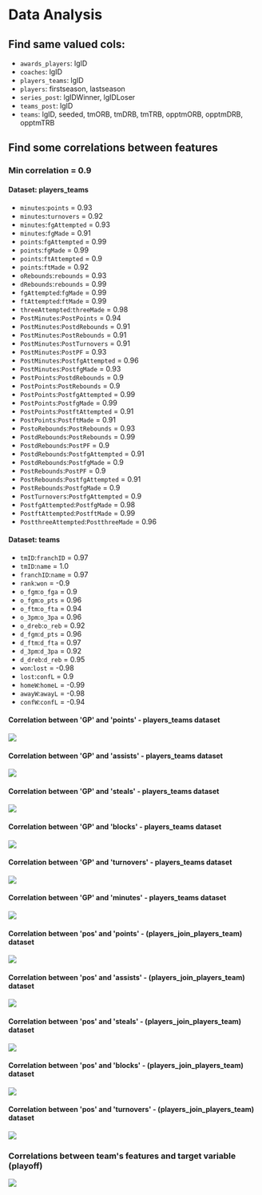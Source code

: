 # Data Analysis

## Find same valued cols:

- `awards_players`: lgID
- `coaches`: lgID
- `players_teams`: lgID
- `players`: firstseason, lastseason
- `series_post`: lgIDWinner, lgIDLoser
- `teams_post`: lgID
- `teams`: lgID, seeded, tmORB, tmDRB, tmTRB, opptmORB, opptmDRB, opptmTRB

## Find some correlations between features
### Min correlation = 0.9

#### Dataset: players_teams

- `minutes`:`points` = 0.93
- `minutes`:`turnovers` = 0.92
- `minutes`:`fgAttempted` = 0.93
- `minutes`:`fgMade` = 0.91
- `points`:`fgAttempted` = 0.99
- `points`:`fgMade` = 0.99
- `points`:`ftAttempted` = 0.9
- `points`:`ftMade` = 0.92
- `oRebounds`:`rebounds` = 0.93
- `dRebounds`:`rebounds` = 0.99
- `fgAttempted`:`fgMade` = 0.99
- `ftAttempted`:`ftMade` = 0.99
- `threeAttempted`:`threeMade` = 0.98
- `PostMinutes`:`PostPoints` = 0.94
- `PostMinutes`:`PostdRebounds` = 0.91
- `PostMinutes`:`PostRebounds` = 0.91
- `PostMinutes`:`PostTurnovers` = 0.91
- `PostMinutes`:`PostPF` = 0.93
- `PostMinutes`:`PostfgAttempted` = 0.96
- `PostMinutes`:`PostfgMade` = 0.93
- `PostPoints`:`PostdRebounds` = 0.9
- `PostPoints`:`PostRebounds` = 0.9
- `PostPoints`:`PostfgAttempted` = 0.99
- `PostPoints`:`PostfgMade` = 0.99
- `PostPoints`:`PostftAttempted` = 0.91
- `PostPoints`:`PostftMade` = 0.91
- `PostoRebounds`:`PostRebounds` = 0.93
- `PostdRebounds`:`PostRebounds` = 0.99
- `PostdRebounds`:`PostPF` = 0.9
- `PostdRebounds`:`PostfgAttempted` = 0.91
- `PostdRebounds`:`PostfgMade` = 0.9
- `PostRebounds`:`PostPF` = 0.9
- `PostRebounds`:`PostfgAttempted` = 0.91
- `PostRebounds`:`PostfgMade` = 0.9
- `PostTurnovers`:`PostfgAttempted` = 0.9
- `PostfgAttempted`:`PostfgMade` = 0.98
- `PostftAttempted`:`PostftMade` = 0.99
- `PostthreeAttempted`:`PostthreeMade` = 0.96

#### Dataset: teams

- `tmID`:`franchID` = 0.97
- `tmID`:`name` = 1.0
- `franchID`:`name` = 0.97
- `rank`:`won` = -0.9
- `o_fgm`:`o_fga` = 0.9
- `o_fgm`:`o_pts` = 0.96
- `o_ftm`:`o_fta` = 0.94
- `o_3pm`:`o_3pa` = 0.96
- `o_dreb`:`o_reb` = 0.92
- `d_fgm`:`d_pts` = 0.96
- `d_ftm`:`d_fta` = 0.97
- `d_3pm`:`d_3pa` = 0.92
- `d_dreb`:`d_reb` = 0.95
- `won`:`lost` = -0.98
- `lost`:`confL` = 0.9
- `homeW`:`homeL` = -0.99
- `awayW`:`awayL` = -0.98
- `confW`:`confL` = -0.94

#### Correlation between 'GP' and 'points' - players_teams dataset

![](../data/plots/analysis/players_teams_GP_points_correlation.png)

#### Correlation between 'GP' and 'assists' - players_teams dataset

![](../data/plots/analysis/players_teams_GP_assists_correlation.png)

#### Correlation between 'GP' and 'steals' - players_teams dataset

![](../data/plots/analysis/players_teams_GP_steals_correlation.png)

#### Correlation between 'GP' and 'blocks' - players_teams dataset

![](../data/plots/analysis/players_teams_GP_blocks_correlation.png)

#### Correlation between 'GP' and 'turnovers' - players_teams dataset

![](../data/plots/analysis/players_teams_GP_turnovers_correlation.png)

#### Correlation between 'GP' and 'minutes' - players_teams dataset

![](../data/plots/analysis/players_teams_GP_minutes_correlation.png)

#### Correlation between 'pos' and 'points' - (players_join_players_team) dataset

![](../data/plots/analysis/(players_join_players_team)_pos_points_correlation.png)

#### Correlation between 'pos' and 'assists' - (players_join_players_team) dataset

![](../data/plots/analysis/(players_join_players_team)_pos_assists_correlation.png)

#### Correlation between 'pos' and 'steals' - (players_join_players_team) dataset

![](../data/plots/analysis/(players_join_players_team)_pos_steals_correlation.png)

#### Correlation between 'pos' and 'blocks' - (players_join_players_team) dataset

![](../data/plots/analysis/(players_join_players_team)_pos_blocks_correlation.png)

#### Correlation between 'pos' and 'turnovers' - (players_join_players_team) dataset

![](../data/plots/analysis/(players_join_players_team)_pos_turnovers_correlation.png)

### Correlations between team's features and target variable (playoff)

![](../data/plots/analysis/target_correlations.png)
